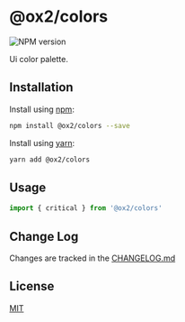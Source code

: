 # @ox2/colors
![NPM version](https://img.shields.io/badge/npm-private-orange.svg?style=flat)
<!-- ![NPM version](https://img.shields.io/npm/v/@ox2/colors.svg?style=flat) -->

Ui color palette.

## Installation
Install using [npm](http://npmjs.com):
```sh
npm install @ox2/colors --save
```
Install using [yarn](http://yarnpkg.com):
```sh
yarn add @ox2/colors
```

## Usage
```js
import { critical } from '@ox2/colors'

```

## Change Log
Changes are tracked in the [CHANGELOG.md](https://github.com/ox2/colors/blob/master/CHANGELOG.md)

## License
[MIT](https://github.com/ox2/colors/blob/master/LICENSE)
